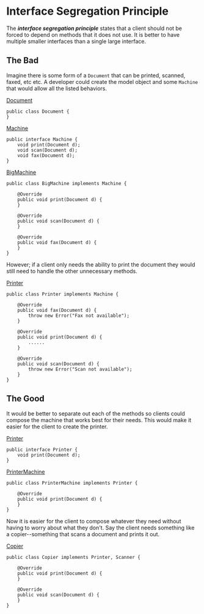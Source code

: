 # Interface Segregation Principle

The ***interface segregation principle*** states that a client should not be forced to depend on methods that it does not use.  It is better to have multiple smaller interfaces than a single large interface.

## The Bad

Imagine there is some form of a `Document` that can be printed, scanned, faxed, etc etc.  A developer could create the model object and some `Machine` that would allow all the listed behaviors.

[Document](src/main/java/com/clarsen/designpatterns/isp/model/Document.java)
```
public class Document {
}
```

[Machine](src/main/java/com/clarsen/designpatterns/isp/bad/Machine.java)
```
public interface Machine {
    void print(Document d);
    void scan(Document d);
    void fax(Document d);
}
```

[BigMachine](src/main/java/com/clarsen/designpatterns/isp/bad/BigMachine.java)
```
public class BigMachine implements Machine {

    @Override
    public void print(Document d) {
    }

    @Override
    public void scan(Document d) {
    }

    @Override
    public void fax(Document d) {
    }
}
```

However; if a client only needs the ability to print the document they would still need to handle the other unnecessary methods.

[Printer](src/main/java/com/clarsen/designpatterns/isp/bad/Printer.java)
```
public class Printer implements Machine {

    @Override
    public void fax(Document d) {
        throw new Error("Fax not available");
    }

    @Override
    public void print(Document d) {
        ......
    }

    @Override
    public void scan(Document d) {
        throw new Error("Scan not available");
    }
}
```

## The Good

It would be better to separate out each of the methods so clients could compose the machine that works best for their needs.  This would make it easier for the client to create the printer.

[Printer](src/main/java/com/clarsen/designpatterns/isp/good/types/Printer.java)
```
public interface Printer {
    void print(Document d);
}
```

[PrinterMachine](src/main/java/com/clarsen/designpatterns/isp/good/machines/PrinterMachine.java)
```
public class PrinterMachine implements Printer {

    @Override
    public void print(Document d) {
    }
}
```

Now it is easier for the client to compose whatever they need without having to worry about what they don't.  Say the client needs something like a copier--something that scans a document and prints it out.

[Copier](src/main/java/com/clarsen/designpatterns/isp/good/machines/Copier.java)
```
public class Copier implements Printer, Scanner {

    @Override
    public void print(Document d) {
    }

    @Override
    public void scan(Document d) {
    }
}
```